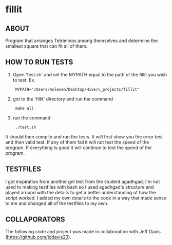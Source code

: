 # fillit

## ABOUT

Program that arranges Tetriminos among themselves and determine the smallest square that can fit all of them.

## HOW TO RUN TESTS
1. Open 'test.sh' and set the MYPATH equal to the path of the fillit you wish to test. Ex.

		MYPATH="/Users/molesen/Desktop/Hive/v_projects/fillit"

2. got to the 'fillit' directory and run the command

		make all

3. run the command

		./test.sh

It should then compile and run the tests. It will first show you the error test and then valid test. If any of them fail it will not test the speed of the program. If everything is good it will continue to test the speed of the program.


## TESTFILES

I got inspiration from another gnl test from the student agadhgad. I'm not used to making testfiles with bash so I used agadhgad's structure and played around with the details to get a better understanding of how the script worked. I added my own details to the code in a way that made sense to me and changed all of the testfiles to my own.

## COLLAPORATORS

The following code and project was made in collaboration with Jeff Davis (https://github.com/jddavis23).
